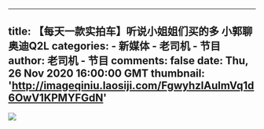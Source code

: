 
---
title: 【每天一款实拍车】听说小姐姐们买的多 小郭聊奥迪Q2L
categories: 
    - 新媒体
    - 老司机 - 节目
author: 老司机 - 节目
comments: false
date: Thu, 26 Nov 2020 16:00:00 GMT
thumbnail: 'http://imageqiniu.laosiji.com/FgwyhzlAulmVq1d6OwV1KPMYFGdN'
---

<div>   
<img src="http://imageqiniu.laosiji.com/FgwyhzlAulmVq1d6OwV1KPMYFGdN" referrerpolicy="no-referrer">  
</div>
            